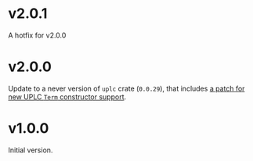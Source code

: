# v2.0.1

A hotfix for v2.0.0

# v2.0.0

Update to a never version of `uplc` crate (`0.0.29`), that includes [a patch for new UPLC `Term` constructor support](https://github.com/aiken-lang/aiken/commit/e566c4e1de57efc6c474b064e190950354decd37).

# v1.0.0

Initial version.
